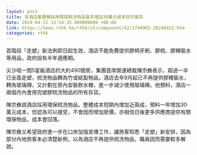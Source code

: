 ```yaml
---
layout: post
title: 有酒店集團稱採用環保梳洗物品每年增加30萬元成本但可接受
date: 2024-04-22 13:54:35.000000000 +08:00
link: https://news.rthk.hk/rthk/ch/component/k2/1749965-20240422.htm
categories: rthk
---
```


首階段「走塑」新法例即日起生效，酒店不能免費提供膠柄牙刷、膠梳、膠樽裝水等用品，政府設有半年適應期。

尖沙咀一間5星級酒店的大約490間房，集團首席營運總裁陳宗彝表示，超過一半已全面走塑，梳洗物品轉為竹或紙製物品，酒店去年9月起已不再提供膠樽裝水，轉為玻璃樽，又計劃在房內安裝飲水機，進一步減少使用玻璃樽。他預料，酒店一兩個月內會用完塑膠梳洗物品的所有存貨。

陳宗彝說酒店採用環保梳洗物品，整體成本短期內增加近兩成，預料一年增加30萬元成本，但認為可以接受，不會因而增加房價，亦相信日後更多供應商提供有關環保物品，成本會回落。

陳宗彝又希望政府進一步在口岸加強宣傳工作，讓旅客知悉「走塑」新安排，因為部分內地旅客未必清楚新例，以為酒店不再提供梳洗物品，職員因而需要較多解說。
